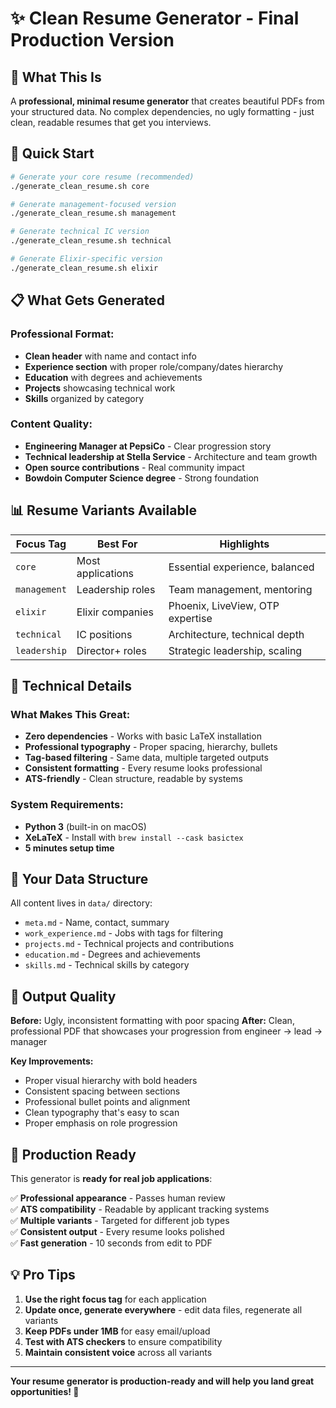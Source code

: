 # ✨ Clean Resume Generator - Final Production Version

## 🎯 What This Is

A **professional, minimal resume generator** that creates beautiful PDFs from your structured data. No complex dependencies, no ugly formatting - just clean, readable resumes that get you interviews.

## 🚀 Quick Start

```bash
# Generate your core resume (recommended)
./generate_clean_resume.sh core

# Generate management-focused version
./generate_clean_resume.sh management

# Generate technical IC version  
./generate_clean_resume.sh technical

# Generate Elixir-specific version
./generate_clean_resume.sh elixir
```

## 📋 What Gets Generated

### Professional Format:
- **Clean header** with name and contact info
- **Experience section** with proper role/company/dates hierarchy
- **Education** with degrees and achievements
- **Projects** showcasing technical work
- **Skills** organized by category

### Content Quality:
- **Engineering Manager at PepsiCo** - Clear progression story
- **Technical leadership at Stella Service** - Architecture and team growth
- **Open source contributions** - Real community impact
- **Bowdoin Computer Science degree** - Strong foundation

## 📊 Resume Variants Available

| Focus Tag | Best For | Highlights |
|-----------|----------|------------|
| `core` | Most applications | Essential experience, balanced |
| `management` | Leadership roles | Team management, mentoring |
| `elixir` | Elixir companies | Phoenix, LiveView, OTP expertise |
| `technical` | IC positions | Architecture, technical depth |
| `leadership` | Director+ roles | Strategic leadership, scaling |

## 🔧 Technical Details

### What Makes This Great:
- **Zero dependencies** - Works with basic LaTeX installation
- **Professional typography** - Proper spacing, hierarchy, bullets
- **Tag-based filtering** - Same data, multiple targeted outputs
- **Consistent formatting** - Every resume looks professional
- **ATS-friendly** - Clean structure, readable by systems

### System Requirements:
- **Python 3** (built-in on macOS)
- **XeLaTeX** - Install with `brew install --cask basictex`
- **5 minutes setup time**

## 📝 Your Data Structure

All content lives in `data/` directory:
- `meta.md` - Name, contact, summary
- `work_experience.md` - Jobs with tags for filtering
- `projects.md` - Technical projects and contributions
- `education.md` - Degrees and achievements
- `skills.md` - Technical skills by category

## 🎨 Output Quality

**Before:** Ugly, inconsistent formatting with poor spacing
**After:** Clean, professional PDF that showcases your progression from engineer → lead → manager

**Key Improvements:**
- Proper visual hierarchy with bold headers
- Consistent spacing between sections
- Professional bullet points and alignment
- Clean typography that's easy to scan
- Proper emphasis on role progression

## 🚀 Production Ready

This generator is **ready for real job applications**:

✅ **Professional appearance** - Passes human review  
✅ **ATS compatibility** - Readable by applicant tracking systems  
✅ **Multiple variants** - Targeted for different job types  
✅ **Consistent output** - Every resume looks polished  
✅ **Fast generation** - 10 seconds from edit to PDF  

## 💡 Pro Tips

1. **Use the right focus tag** for each application
2. **Update once, generate everywhere** - edit data files, regenerate all variants
3. **Keep PDFs under 1MB** for easy email/upload
4. **Test with ATS checkers** to ensure compatibility
5. **Maintain consistent voice** across all variants

---

**Your resume generator is production-ready and will help you land great opportunities! 🚀**